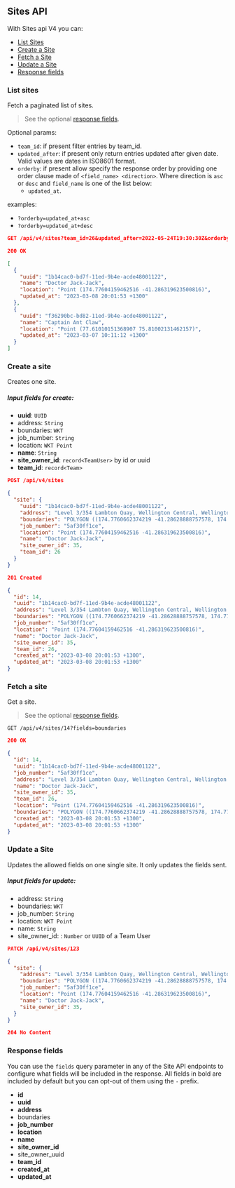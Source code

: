 ## Sites API
With Sites api V4 you can:

- [List Sites](#list-sites)
- [Create a Site](#create-a-site)
- [Fetch a Site](#fetch-a-site)
- [Update a Site](#update-a-site)
- [Response fields](#response-fields)


### List sites
Fetch a paginated list of sites.
> See the optional [response fields](#response-fields).

Optional params:
- `team_id`: if present filter entries by team_id.
- `updated_after`: if present only return entries updated after given date. Valid values are dates in ISO8601 format.
- `orderby`: if present allow specify the response order by providing one order clause
  made of `<field_name> <direction>`. Where direction is `asc` or `desc` and `field_name` is one of the list below:
    - `updated_at`.

examples:
  - `?orderby=updated_at+asc`
  - `?orderby=updated_at+desc`

```json
GET /api/v4/sites?team_id=26&updated_after=2022-05-24T19:30:30Z&orderby=updated_after+asc&fields=-id,-team_id,-boundaries,-job_number,-address,-site_owner_id,-created_at
```

```json
200 OK

[
  {
    "uuid": "1b14cac0-bd7f-11ed-9b4e-acde48001122",
    "name": "Doctor Jack-Jack",
    "location": "Point (174.77604159462516 -41.286319623500816)",
    "updated_at": "2023-03-08 20:01:53 +1300"
  },
  {
    "uuid": "f36290bc-bd82-11ed-9b4e-acde48001122",
    "name": "Captain Ant Claw",
    "location": "Point (77.61010151368907 75.81002131462157)",
    "updated_at": "2023-03-07 10:11:12 +1300"
  }
]
```


### Create a site
Creates one site.

##### Input fields for create:
  - **uuid**: `UUID`
  - address: `String`
  - boundaries: `WKT`
  - job_number: `String`
  - location: `WKT Point`
  - **name**: `String`
  - **site_owner_id**: `record<TeamUser>` by id or uuid
  - **team_id**: `record<Team>`

```json
POST /api/v4/sites

{
  "site": {
    "uuid": "1b14cac0-bd7f-11ed-9b4e-acde48001122",
    "address": "Level 3/354 Lambton Quay, Wellington Central, Wellington 6011",
    "boundaries": "POLYGON ((174.7760662374219 -41.28628888757578, 174.77599163848276 -41.2863095461495, 174.77600806701338 -41.286352248914284, 174.77608819800787 -41.2863304566517, 174.7760662374219 -41.28628888757578))",
    "job_number": "5af30ff1ce",
    "location": "Point (174.77604159462516 -41.286319623500816)",
    "name": "Doctor Jack-Jack",
    "site_owner_id": 35,
    "team_id": 26
  }
}
```

```json
201 Created

{
  "id": 14,
  "uuid": "1b14cac0-bd7f-11ed-9b4e-acde48001122",
  "address": "Level 3/354 Lambton Quay, Wellington Central, Wellington 6011",
  "boundaries": "POLYGON ((174.7760662374219 -41.28628888757578, 174.77599163848276 -41.2863095461495, 174.77600806701338 -41.286352248914284, 174.77608819800787 -41.2863304566517, 174.7760662374219 -41.28628888757578))",
  "job_number": "5af30ff1ce",
  "location": "Point (174.77604159462516 -41.286319623500816)",
  "name": "Doctor Jack-Jack",
  "site_owner_id": 35,
  "team_id": 26,
  "created_at": "2023-03-08 20:01:53 +1300",
  "updated_at": "2023-03-08 20:01:53 +1300"
}
```


### Fetch a site
Get a site.
> See the optional [response fields](#response-fields).

```
GET /api/v4/sites/14?fields=boundaries
```

```json
200 OK

{
  "id": 14,
  "uuid": "1b14cac0-bd7f-11ed-9b4e-acde48001122",
  "job_number": "5af30ff1ce",
  "address": "Level 3/354 Lambton Quay, Wellington Central, Wellington 6011",
  "name": "Doctor Jack-Jack",
  "site_owner_id": 35,
  "team_id": 26,
  "location": "Point (174.77604159462516 -41.286319623500816)",
  "boundaries": "POLYGON ((174.7760662374219 -41.28628888757578, 174.77599163848276 -41.2863095461495, 174.77600806701338 -41.286352248914284, 174.77608819800787 -41.2863304566517, 174.7760662374219 -41.28628888757578))",
  "created_at": "2023-03-08 20:01:53 +1300",
  "updated_at": "2023-03-08 20:01:53 +1300"
}
```

### Update a Site
Updates the allowed fields on one single site. It only updates the fields sent.

##### Input fields for update:
  - address: `String`
  - boundaries: `WKT`
  - job_number: `String`
  - location: `WKT Point`
  - name: `String`
  - site_owner_id: : `Number` or `UUID` of a Team User


```json
PATCH /api/v4/sites/123

{
  "site": {
    "address": "Level 3/354 Lambton Quay, Wellington Central, Wellington 6011",
    "boundaries": "POLYGON ((174.7760662374219 -41.28628888757578, 174.77599163848276 -41.2863095461495, 174.77600806701338 -41.286352248914284, 174.77608819800787 -41.2863304566517, 174.7760662374219 -41.28628888757578))",
    "job_number": "5af30ff1ce",
    "location": "Point (174.77604159462516 -41.286319623500816)",
    "name": "Doctor Jack-Jack",
    "site_owner_id": 35,
  }
}
```

```json
204 No Content
```


### Response fields
You can use the `fields` query parameter in any of the Site API endpoints to
configure what fields will be included in the response. All fields in bold are
included by default but you can opt-out of them using the `-` prefix.

- **id**
- **uuid**
- **address**
- boundaries
- **job_number**
- **location**
- **name**
- **site_owner_id**
- site_owner_uuid
- **team_id**
- **created_at**
- **updated_at**
